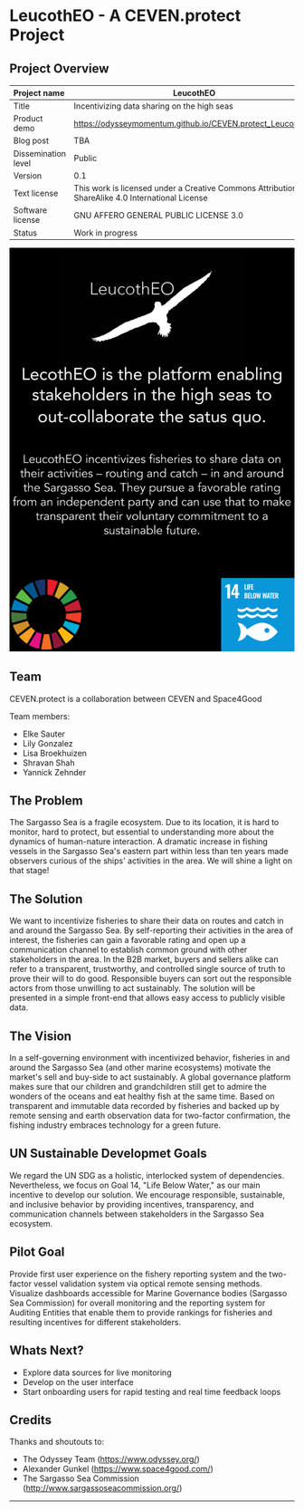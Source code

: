 # LeucothEO - A CEVEN.protect Project

## Project Overview

| Project name        | LeucothEO                                                     |
| :------------------ | ------------------------------------------------------------  |
| Title               | Incentivizing data sharing on the high seas                   |
| Product demo        | https://odysseymomentum.github.io/CEVEN.protect_LeucothEO/                                   |
| Blog post           | TBA                                                           |
| Dissemination level | Public                                                        |
| Version             | 0.1                                                           |
| Text license        | This work is licensed under a Creative Commons Attribution-ShareAlike 4.0 International License |
| Software license    | GNU AFFERO GENERAL PUBLIC LICENSE 3.0                         |
| Status              | Work in progress                                              |

![Screenshot Map](assets/img/201115_CEVEN.protect_LeucothEO_Poster_Logo.png)

## Team 

CEVEN.protect is a collaboration between CEVEN and Space4Good

Team members: 
-   Elke Sauter
-   Lily Gonzalez
-   Lisa Broekhuizen
-   Shravan Shah
-   Yannick Zehnder

## The Problem

The Sargasso Sea is a fragile ecosystem. Due to its location, it is hard to monitor, hard to protect, but essential to understanding more about the dynamics of human-nature interaction. A dramatic increase in fishing vessels in the Sargasso Sea's eastern part within less than ten years made observers curious of the ships' activities in the area. We will shine a light on that stage!

## The Solution

We want to incentivize fisheries to share their data on routes and catch in and around the Sargasso Sea. By self-reporting their activities in the area of interest, the fisheries can gain a favorable rating and open up a communication channel to establish common ground with other stakeholders in the area.
In the B2B market, buyers and sellers alike can refer to a transparent, trustworthy, and controlled single source of truth to prove their will to do good. Responsible buyers can sort out the responsible actors from those unwilling to act sustainably.
The solution will be presented in a simple front-end that allows easy access to publicly visible data.

## The Vision

In a self-governing environment with incentivized behavior, fisheries in and around the Sargasso Sea (and other marine ecosystems) motivate the market's sell and buy-side to act sustainably.
A global governance platform makes sure that our children and grandchildren still get to admire the wonders of the oceans and eat healthy fish at the same time. Based on transparent and immutable data recorded by fisheries and backed up by remote sensing and earth observation data for two-factor confirmation, the fishing industry embraces technology for a green future. 

## UN Sustainable Developmet Goals

We regard the UN SDG as a holistic, interlocked system of dependencies. Nevertheless, we focus on Goal 14, "Life Below Water," as our main incentive to develop our solution.
We encourage responsible, sustainable, and inclusive behavior by providing incentives, transparency, and communication channels between stakeholders in the Sargasso Sea ecosystem.

## Pilot Goal

Provide first user experience on the fishery reporting system and the two-factor vessel validation system via optical remote sensing methods. Visualize dashboards accessible for Marine Governance bodies (Sargasso Sea Commission) for overall monitoring and the reporting system for Auditing Entities that enable them to provide rankings for fisheries and resulting incentives for different stakeholders.

## Whats Next?

- Explore data sources for live monitoring
- Develop on the user interface
- Start onboarding users for rapid testing and real time feedback loops

## Credits

Thanks and shoutouts to:

- The Odyssey Team (https://www.odyssey.org/) 
- Alexander Gunkel (https://www.space4good.com/)
- The Sargasso Sea Commission (http://www.sargassoseacommission.org/)

------
